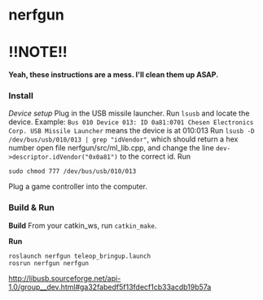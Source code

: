 # nerfgun

# !!NOTE!!

**Yeah, these instructions are a mess.  I'll clean them up ASAP.**

### **Install**

*Device setup*
Plug in the USB missile launcher.
Run ```lsusb``` and locate the device.
Example: 
```Bus 010 Device 013: ID 0a81:0701 Chesen Electronics Corp. USB Missile Launcher```
means the device is at 010:013
Run
```lsusb -D /dev/bus/usb/010/013 | grep "idVendor"```, which should return a hex number
open file nerfgun/src/ml_lib.cpp, and change the line ```dev->descriptor.idVendor("0x0a81")```
to the correct id.
Run
```
sudo chmod 777 /dev/bus/usb/010/013
```

Plug a game controller into the computer.


### **Build & Run**

**Build**
From your catkin_ws, run ```catkin_make```.

**Run**
```
roslaunch nerfgun teleop_bringup.launch
rosrun nerfgun nerfgun
```

http://libusb.sourceforge.net/api-1.0/group__dev.html#ga32fabedf5f13fdecf1cb33acdb19b57a
